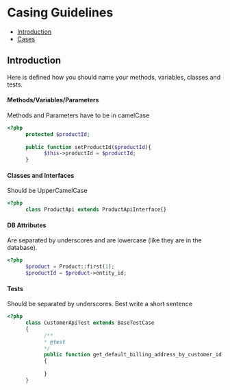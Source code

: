 # Casing Guidelines

- [Introduction](#introduction)
- [Cases](#cases)

<a name="introduction"></a>
## Introduction

Here is defined how you should name your methods, variables, classes and tests.

#### Methods/Variables/Parameters
Methods and Parameters have to be in camelCase

```php
<?php 
      protected $productId;
      
      public function setProductId($productId){
            $this->productId = $productId;
      }
```

#### Classes and Interfaces 
Should be UpperCamelCase

```php
<?php 
      class ProductApi extends ProductApiInterface{}
```

#### DB Attributes
Are separated by underscores and are lowercase (like they are in the database).
```php
<?php 
      $product = Product::first(1);
      $productId = $product->entity_id;
```

#### Tests 
Should be separated by underscores. Best write a short sentence 

```php
<?php 
      class CustomerApiTest extends BaseTestCase
      {
            /**
            * @test
            */
            public function get_default_billing_address_by_customer_id()
            {
                  
            }
      }
```

